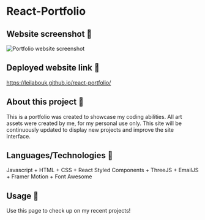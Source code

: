# React-Portfolio

## Website screenshot 📸

![Portfolio website screenshot](./public/images/WebScreenshot.png)

## Deployed website link 🤖

https://leilabouk.github.io/react-portfolio/

## About this project 🐊

This is a portfolio was created to showcase my coding abilities. 
All art assets were created by me, for my personal use only. This site will be continuously updated to display new projects and improve the site interface. 

## Languages/Technologies 💬
Javascript + HTML + CSS + React
Styled Components + ThreeJS + EmailJS + Framer Motion + Font Awesome
## Usage 🐗

Use this page to check up on my recent projects!
